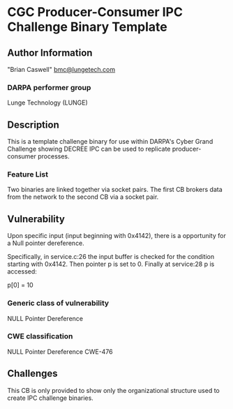 # CGC Producer-Consumer IPC Challenge Binary Template

## Author Information

"Brian Caswell" <bmc@lungetech.com>

### DARPA performer group
Lunge Technology (LUNGE)

## Description

This is a template challenge binary for use within DARPA's Cyber Grand Challenge showing DECREE IPC can be used to replicate producer-consumer processes.

### Feature List

Two binaries are linked together via socket pairs.  The first CB brokers data from the network to the second CB via a socket pair.

## Vulnerability
Upon specific input (input beginning with 0x4142), there is a opportunity for a Null pointer dereference.

Specifically, in service.c:26 the input buffer is checked for the condition starting with 0x4142.  Then pointer  p is set to 0.  Finally at service:28 p is accessed:

p[0] = 10

### Generic class of vulnerability
NULL Pointer Dereference

### CWE classification
NULL Pointer Dereference
CWE-476

## Challenges

This CB is only provided to show only the organizational structure used to create IPC challenge binaries.

